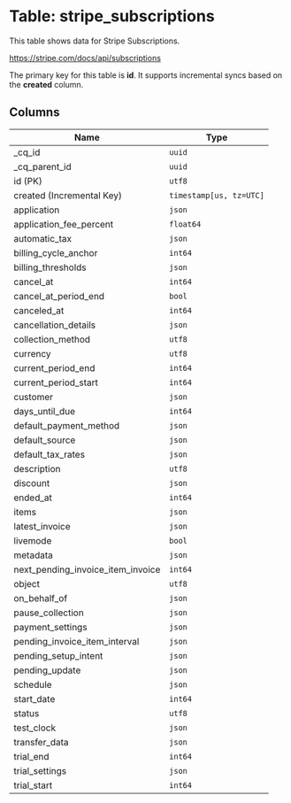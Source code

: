 # Table: stripe_subscriptions

This table shows data for Stripe Subscriptions.

https://stripe.com/docs/api/subscriptions

The primary key for this table is **id**.
It supports incremental syncs based on the **created** column.

## Columns

| Name          | Type          |
| ------------- | ------------- |
|_cq_id|`uuid`|
|_cq_parent_id|`uuid`|
|id (PK)|`utf8`|
|created (Incremental Key)|`timestamp[us, tz=UTC]`|
|application|`json`|
|application_fee_percent|`float64`|
|automatic_tax|`json`|
|billing_cycle_anchor|`int64`|
|billing_thresholds|`json`|
|cancel_at|`int64`|
|cancel_at_period_end|`bool`|
|canceled_at|`int64`|
|cancellation_details|`json`|
|collection_method|`utf8`|
|currency|`utf8`|
|current_period_end|`int64`|
|current_period_start|`int64`|
|customer|`json`|
|days_until_due|`int64`|
|default_payment_method|`json`|
|default_source|`json`|
|default_tax_rates|`json`|
|description|`utf8`|
|discount|`json`|
|ended_at|`int64`|
|items|`json`|
|latest_invoice|`json`|
|livemode|`bool`|
|metadata|`json`|
|next_pending_invoice_item_invoice|`int64`|
|object|`utf8`|
|on_behalf_of|`json`|
|pause_collection|`json`|
|payment_settings|`json`|
|pending_invoice_item_interval|`json`|
|pending_setup_intent|`json`|
|pending_update|`json`|
|schedule|`json`|
|start_date|`int64`|
|status|`utf8`|
|test_clock|`json`|
|transfer_data|`json`|
|trial_end|`int64`|
|trial_settings|`json`|
|trial_start|`int64`|
